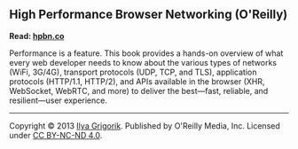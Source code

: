 ## High Performance Browser Networking (O'Reilly)

**Read: [hpbn.co](https://hpbn.co)**

Performance is a feature. This book provides a hands-on overview of what every web developer needs to know about the various types of networks (WiFi, 3G/4G), transport protocols (UDP, TCP, and TLS), application protocols (HTTP/1.1, HTTP/2), and APIs available in the browser (XHR, WebSocket, WebRTC, and more) to deliver the best—fast, reliable, and resilient—user experience.

---

Copyright © 2013 [Ilya Grigorik](https://www.igvita.com). Published by O'Reilly Media, Inc. Licensed under [CC BY-NC-ND 4.0](https://creativecommons.org/licenses/by-nc-nd/4.0/).
